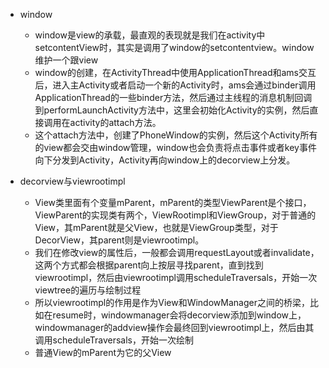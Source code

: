 - window
  - window是view的承载，最直观的表现就是我们在activity中setcontentView时，其实是调用了window的setcontentview。window维护一个跟view
  - window的创建，在ActivityThread中使用ApplicationThread和ams交互后，进入主Activity或者启动一个新的Activity时，ams会通过binder调用ApplicationThread的一些binder方法，然后通过主线程的消息机制回调到performLaunchActivity方法中，这里会初始化Activity的实例，然后直接调用在activity的attach方法。
  - 这个attach方法中，创建了PhoneWindow的实例，然后这个Activity所有的view都会交由window管理，window也会负责将点击事件或者key事件向下分发到Activity，Activity再向window上的decorview上分发。

- decorview与viewrootimpl
  - View类里面有个变量mParent，mParent的类型ViewParent是个接口，ViewParent的实现类有两个，ViewRootimpl和ViewGroup，对于普通的View，其mParent就是父View，也就是ViewGroup类型，对于DecorView，其parent则是viewrootimpl。
  - 我们在修改view的属性后，一般都会调用requestLayout或者invalidate，这两个方式都会根据parent向上按层寻找parent，直到找到viewrootimpl，然后由viewrootimpl调用scheduleTraversals，开始一次viewtree的遍历与绘制过程
  - 所以viewrootimpl的作用是作为View和WindowManager之间的桥梁，比如在resume时，windowmanager会将decorview添加到window上，windowmanager的addview操作会最终回到viewrootimpl上，然后由其调用scheduleTraversals，开始一次绘制
  - 普通View的mParent为它的父View